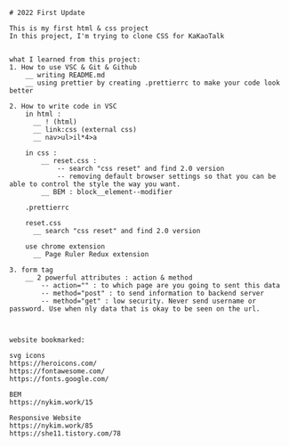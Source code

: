     # 2022 First Update

    This is my first html & css project
    In this project, I'm trying to clone CSS for KaKaoTalk


    what I learned from this project:
    1. How to use VSC & Git & Github
        __ writing README.md
        __ using prettier by creating .prettierrc to make your code look better

    2. How to write code in VSC
        in html :
          __ ! (html)
          __ link:css (external css)
          __ nav>ul>il*4>a

        in css :
            __ reset.css :
                -- search "css reset" and find 2.0 version
                -- removing default browser settings so that you can be able to control the style the way you want.
            __ BEM : block__element--modifier

        .prettierrc

        reset.css
          __ search "css reset" and find 2.0 version

        use chrome extension
          __ Page Ruler Redux extension

    3. form tag
        __ 2 powerful attributes : action & method
            -- action="" : to which page are you going to sent this data
            -- method="post" : to send information to backend server
            -- method="get" : low security. Never send username or password. Use when nly data that is okay to be seen on the url.



    website bookmarked:

    svg icons
    https://heroicons.com/
    https://fontawesome.com/
    https://fonts.google.com/

    BEM
    https://nykim.work/15

    Responsive Website
    https://nykim.work/85
    https://she11.tistory.com/78
